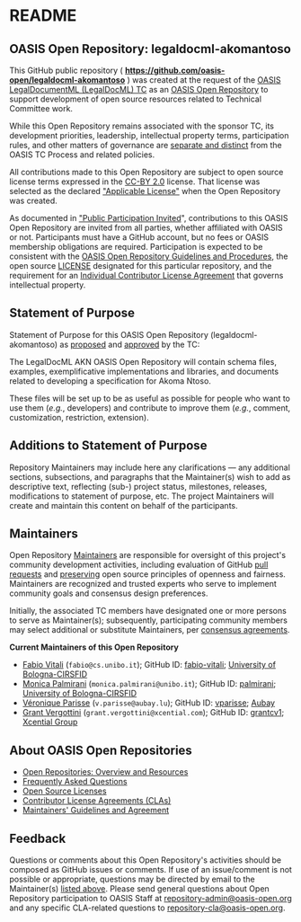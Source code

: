 <h1>README</h1>

<div>
<h2><a id="readme-general">OASIS Open Repository: legaldocml-akomantoso</a></h2>

<p>This GitHub public repository ( <b><a href="https://github.com/oasis-open/legaldocml-akomantoso">https://github.com/oasis-open/legaldocml-akomantoso</a></b> ) was created at the request of the <a href="https://www.oasis-open.org/committees/legaldocml/">OASIS LegalDocumentML (LegalDocML) TC</a> as an <a href="https://www.oasis-open.org/resources/open-repositories/">OASIS Open Repository</a> to support development of open source resources related to Technical Committee work.</p>

<p>While this Open Repository remains associated with the sponsor TC, its development priorities, leadership, intellectual property terms, participation rules, and other matters of governance are <a href="https://github.com/oasis-open/legaldocml-akomantoso/blob/master/CONTRIBUTING.md#governance-distinct-from-oasis-tc-process">separate and distinct</a> from the OASIS TC Process and related policies.</p>

<p>All contributions made to this Open Repository are subject to open source license terms expressed in the <a href="https://www.oasis-open.org/sites/www.oasis-open.org/files/CC-BY-2.0.txt">CC-BY 2.0</a> license.  That license was selected as the declared <a href="https://www.oasis-open.org/resources/open-repositories/licenses">"Applicable License"</a> when the Open Repository was created.</p>

<p>As documented in <a href="https://github.com/oasis-open/legaldocml-akomantoso/blob/master/CONTRIBUTING.md#public-participation-invited">"Public Participation Invited</a>", contributions to this OASIS Open Repository are invited from all parties, whether affiliated with OASIS or not.  Participants must have a GitHub account, but no fees or OASIS membership obligations are required.  Participation is expected to be consistent with the <a href="https://www.oasis-open.org/policies-guidelines/open-repositories">OASIS Open Repository Guidelines and Procedures</a>, the open source <a href="https://github.com/oasis-open/legaldocml-akomantoso/blob/master/LICENSE">LICENSE</a> designated for this particular repository, and the requirement for an <a href="https://www.oasis-open.org/resources/open-repositories/cla/individual-cla">Individual Contributor License Agreement</a> that governs intellectual property.</p>

</div>

<div>
<h2><a id="purposeStatement">Statement of Purpose</a></h2>

<p>Statement of Purpose for this OASIS Open Repository (legaldocml-akomantoso) as <a href="https://lists.oasis-open.org/archives/legaldocml/201605/msg00014.html">proposed</a> and <a href="https://www.oasis-open.org/committees/download.php/58161/LegalDocML-TC-2016-05-12v1.odt">approved</a> by the TC:</p>

<p>The LegalDocML AKN OASIS Open Repository will contain schema files, examples, exemplificative implementations and libraries, and documents related to developing a specification for Akoma Ntoso.</p>

<p>These files will be set up to be as useful as possible for people who want to use them (<i>e.g.</i>, developers) and contribute to improve them (<i>e.g.</i>, comment, customization, restriction, extension).</p>

</div>

<div><h2><a id="purposeClarifications">Additions to Statement of Purpose</a></h2>

<p>Repository Maintainers may include here any clarifications &mdash; any additional sections, subsections, and paragraphs that the Maintainer(s) wish to add as descriptive text, reflecting (sub-) project status, milestones, releases, modifications to statement of purpose, etc.  The project Maintainers will create and maintain this content on behalf of the participants.</p>
</div>

<div>
<h2><a id="maintainers">Maintainers</a></h2>

<p>Open Repository <a href="https://www.oasis-open.org/resources/open-repositories/maintainers-guide">Maintainers</a> are responsible for oversight of this project's community development activities, including evaluation of GitHub <a href="https://github.com/oasis-open/legaldocml-akomantoso/blob/master/CONTRIBUTING.md#fork-and-pull-collaboration-model">pull requests</a> and <a href="https://www.oasis-open.org/policies-guidelines/open-repositories#repositoryManagement">preserving</a> open source principles of openness and fairness. Maintainers are recognized and trusted experts who serve to implement community goals and consensus design preferences.</p>

<p>Initially, the associated TC members have designated one or more persons to serve as Maintainer(s); subsequently, participating community members may select additional or substitute Maintainers, per <a href="https://www.oasis-open.org/resources/open-repositories/maintainers-guide#additionalMaintainers">consensus agreements</a>.</p>

<p><b><a id="currentMaintainers">Current Maintainers of this Open Repository</a></b></p>

<ul>

<li><a href="mailto:fabio@cs.unibo.it">Fabio Vitali</a> (<code>fabio@cs.unibo.it</code>); GitHub ID: <a href="https://github.com/fabio-vitali">fabio-vitali</a>; <a href="http://wwwcirsfid.unibo.it/">University of Bologna-CIRSFID</a></li>
<!--
Fabio Vitali
https://github.com/fabio-vitali
fabio@cs.unibo.it changeTo fabio.vitali@unibo.it
University of Bologna-CIRSFID
http://wwwcirsfid.unibo.it/
-->

<li><a href="mailto:monica.palmirani@unibo.it">Monica Palmirani</a> (<code>monica.palmirani@unibo.it</code>); GitHub ID: <a href="https://github.com/palmirani">palmirani</a>; <a href="http://wwwcirsfid.unibo.it/">University of Bologna-CIRSFID</a></li>
<!--
Monica Palmirani
https://github.com/palmirani
monica.palmirani@unibo.it
University of Bologna-CIRSFID
http://wwwcirsfid.unibo.it/
-->

<li><a href="mailto:v.parisse@aubay.lu">V&eacute;ronique Parisse</a> (<code>v.parisse@aubay.lu</code>); GitHub ID: <a href="https://github.com/vparisse">vparisse</a>; <a href="http://www.aubay.com/">Aubay</a></li>
<!--
Veronique Parisse  ( HTML: &eacute; )
https://github.com/vparisse
v.parisse@aubay.lu
http://www.aubay.com/
Aubay
-->

<li><a href="mailto:grant.vergottini@xcential.com">Grant Vergottini</a> (<code>grant.vergottini@xcential.com</code>); GitHub ID: <a href="https://github.com/grantcv1">grantcv1</a>; <a href="http://www.xcential.com/">Xcential Group</a></li>
<!--
Grant Vergottini
https://github.com/grantcv1
grant.vergottini@xcential.com
Xcential Group
http://www.xcential.com/
-->

</ul>

</div>

<div><h2><a id="aboutOpenRepos">About OASIS Open Repositories</a></h2>

<p><ul>
<li><a href="https://www.oasis-open.org/resources/open-repositories/">Open Repositories: Overview and Resources</a></li>
<li><a href="https://www.oasis-open.org/resources/open-repositories/faq">Frequently Asked Questions</a></li>
<li><a href="https://www.oasis-open.org/resources/open-repositories/licenses">Open Source Licenses</a></li>
<li><a href="https://www.oasis-open.org/resources/open-repositories/cla">Contributor License Agreements (CLAs)</a></li>
<li><a href="https://www.oasis-open.org/resources/open-repositories/maintainers-guide">Maintainers' Guidelines and Agreement</a></li>
</ul></p>

</div>

<div><h2><a id="feedback">Feedback</a></h2>

<p>Questions or comments about this Open Repository's activities should be composed as GitHub issues or comments. If use of an issue/comment is not possible or appropriate, questions may be directed by email to the Maintainer(s) <a href="#currentMaintainers">listed above</a>.  Please send general questions about Open Repository participation to OASIS Staff at <a href="mailto:repository-admin@oasis-open.org">repository-admin@oasis-open.org</a> and any specific CLA-related questions to <a href="mailto:repository-cla@oasis-open.org">repository-cla@oasis-open.org</a>.</p>

</div></div>


